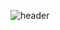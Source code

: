 ![header](https://capsule-render.vercel.app/api?type=wave&color=auto&fontcolor=auto&height=300&section=header&text=Hello!&fontSize=90)
